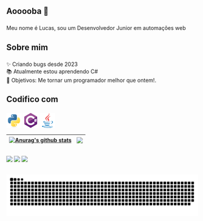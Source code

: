 <h2 align="left">Aooooba 👋</h2>

###

<p align="left">Meu nome é Lucas, sou um Desenvolvedor Junior em automações web</p>

###

<h2 align="left">Sobre mim</h2>

###

<p align="left">✨ Criando bugs desde 2023<br>📚 Atualmente estou aprendendo C#<br>🎯 Objetivos: Me tornar um programador melhor que ontem!.<br></p>

###

<h2 align="left">Codifico com</h2>

###

<div>
  <!--div que coloca as imagens das linguagens-->
<code><img height="40" alt="Python" src="https://raw.githubusercontent.com/devicons/devicon/master/icons/python/python-original.svg"></code>
<code><img height="40" alt="Csharp" src="https://raw.githubusercontent.com/devicons/devicon/master/icons/csharp/csharp-original.svg"></code>
<code><img height="40" alt="Java" src="https://github.com/devicons/devicon/blob/master/icons/java/java-original.svg"></code>
</div>


| <a href="https://github.com/LuucasFeelix/"><img align="center" src="https://github-readme-stats.vercel.app/api?username=LuucasFeelix&show_icons=true&include_all_commits=true&theme=tokyonight&hide_border=true" alt="Anurag's github stats" /></a> | <a href="https://github.com/LuucasFeelix/github-readme-stats"><img align="center" src="https://github-readme-stats.vercel.app/api/top-langs/?username=LuucasFeelix&layout=compact&theme=tokyonight&hide_border=true" /></a> |
| ------------- | ------------- |

##

<div> 
  <a href="https://instagram.com/luucasfeelix" target="_blank"><img src="https://img.shields.io/badge/-Instagram-%23E4405F?style=for-the-badge&logo=instagram&logoColor=white" target="_blank"></a> 
  <a href = "mailto:lucasfelix1925@gmail.com"><img src="https://img.shields.io/badge/-Gmail-%23333?style=for-the-badge&logo=gmail&logoColor=white" target="_blank"></a>
  <a href="https://www.linkedin.com/in/lucas-felix-da-silva-683191151" target="_blank"><img src="https://img.shields.io/badge/-LinkedIn-%230077B5?style=for-the-badge&logo=linkedin&logoColor=white" target="_blank"></a> 
</div>

##

 <img src="https://raw.githubusercontent.com/LuucasFeelix/LuucasFeelix/output/snake.svg" alt="Snake animation" />

###

<br />
<br />
